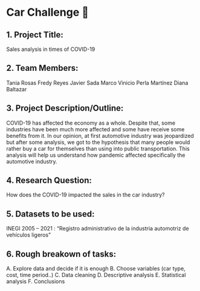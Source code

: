 # Car Challenge :taxi:

## 1.	Project Title:

Sales analysis in times of COVID-19

## 2.	Team Members:

Tania Rosas
Fredy Reyes
Javier Sada
Marco Vinicio
Perla Martínez
Diana Baltazar

## 3.	Project Description/Outline:
COVID-19 has affected the economy as a whole. Despite that, some industries have been much more affected and some have receive some benefits from it. In our opinion, at first automotive industry was jeopardized but after some analysis, we got to the hypothesis that many people would rather buy a car for themselves than using into public transportation. This analysis will help us understand how pandemic affected specifically the automotive industry.

## 4.	Research Question:

How does the COVID-19 impacted the sales in the car industry?

## 5.	Datasets to be used:

INEGI 2005 – 2021 : “Registro administrativo de la industria automotriz de vehículos ligeros”

## 6.	Rough breakown of tasks:

A.	Explore data and decide if it is enough
B.	Choose variables (car type, cost, time period..)
C.	Data cleaning
D.	Descriptive analysis 
E.	Statistical analysis
F.	Conclusions

